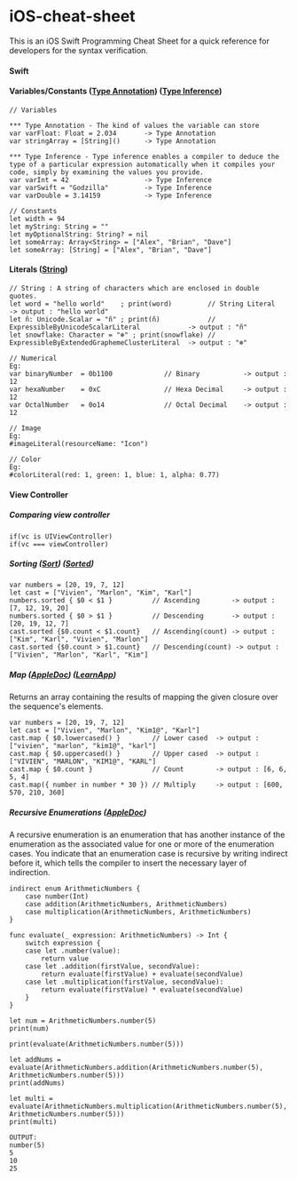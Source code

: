 # iOS-cheat-sheet
This is an iOS Swift Programming Cheat Sheet for a quick reference for developers for the syntax verification.

#### Swift

#### Variables/Constants ([Type Annotation](https://developer.apple.com/library/content/documentation/Swift/Conceptual/Swift_Programming_Language/Types.html)) ([Type Inference](https://developer.apple.com/library/content/documentation/Swift/Conceptual/Swift_Programming_Language/Types.html#//apple_ref/swift/grammar/type-inheritance-list))

```
// Variables

*** Type Annotation - The kind of values the variable can store  
var varFloat: Float = 2.034       -> Type Annotation 
var stringArray = [String]()      -> Type Annotation

*** Type Inference - Type inference enables a compiler to deduce the type of a particular expression automatically when it compiles your code, simply by examining the values you provide. 
var varInt = 42                   -> Type Inference 
var varSwift = "Godzilla"         -> Type Inference
var varDouble = 3.14159           -> Type Inference

// Constants
let width = 94
let myString: String = ""
let myOptionalString: String? = nil
let someArray: Array<String> = ["Alex", "Brian", "Dave"]
let someArray: [String] = ["Alex", "Brian", "Dave"]
```

#### Literals ([String](https://developer.apple.com/documentation/swift/expressiblebystringliteral))
```
// String : A string of characters which are enclosed in double quotes.
let word = "hello world"    ; print(word)         // String Literal                               -> output : "hello world" 
let ñ: Unicode.Scalar = "ñ" ; print(ñ)            // ExpressibleByUnicodeScalarLiteral            -> output : "ñ"
let snowflake: Character = "❄︎" ; print(snowflake) // ExpressibleByExtendedGraphemeClusterLiteral  -> output : "❄︎"

// Numerical 
Eg: 
var binaryNumber  = 0b1100             // Binary           -> output : 12  
var hexaNumber    = 0xC                // Hexa Decimal     -> output : 12 
var OctalNumber   = 0o14               // Octal Decimal    -> output : 12 

// Image
Eg:
#imageLiteral(resourceName: "Icon")

// Color
Eg:
#colorLiteral(red: 1, green: 1, blue: 1, alpha: 0.77)

```

#### View Controller

##### Comparing view controller
```
if(vc is UIViewController)
if(vc === viewController)
```

##### Sorting ([Sort](https://developer.apple.com/documentation/foundation/data/2292856-sort)) ([Sorted](https://developer.apple.com/documentation/foundation/data/2293440-sorted))
```
var numbers = [20, 19, 7, 12]
let cast = ["Vivien", "Marlon", "Kim", "Karl"]
numbers.sorted { $0 < $1 }          // Ascending        -> output : [7, 12, 19, 20] 
numbers.sorted { $0 > $1 }          // Descending       -> output : [20, 19, 12, 7]
cast.sorted {$0.count < $1.count}   // Ascending(count) -> output : ["Kim", "Karl", "Vivien", "Marlon"]
cast.sorted {$0.count > $1.count}   // Descending(count) -> output : ["Vivien", "Marlon", "Karl", "Kim"]
```
##### Map ([AppleDoc](https://developer.apple.com/documentation/swift/array/2908681-map)) ([LearnApp](https://learnappmaking.com/map-reduce-filter-swift-programming/))
Returns an array containing the results of mapping the given closure over the sequence's elements.
```
var numbers = [20, 19, 7, 12]
let cast = ["Vivien", "Marlon", "Kim1@", "Karl"]
cast.map { $0.lowercased() }        // Lower cased  -> output : ["vivien", "marlon", "kim1@", "karl"]
cast.map { $0.uppercased() }        // Upper cased  -> output : ["VIVIEN", "MARLON", "KIM1@", "KARL"]
cast.map { $0.count }               // Count        -> output : [6, 6, 5, 4]
cast.map({ number in number * 30 }) // Multiply     -> output : [600, 570, 210, 360]
```

##### Recursive Enumerations ([AppleDoc](https://docs.swift.org/swift-book/LanguageGuide/Enumerations.html))
A recursive enumeration is an enumeration that has another instance of the enumeration as the associated value for one or more of the enumeration cases. You indicate that an enumeration case is recursive by writing indirect before it, which tells the compiler to insert the necessary layer of indirection.
```
indirect enum ArithmeticNumbers {
    case number(Int)
    case addition(ArithmeticNumbers, ArithmeticNumbers)
    case multiplication(ArithmeticNumbers, ArithmeticNumbers)
}

func evaluate(_ expression: ArithmeticNumbers) -> Int {
    switch expression {
    case let .number(value):
        return value
    case let .addition(firstValue, secondValue):
        return evaluate(firstValue) + evaluate(secondValue)
    case let .multiplication(firstValue, secondValue):
        return evaluate(firstValue) * evaluate(secondValue)
    }
}

let num = ArithmeticNumbers.number(5)
print(num)

print(evaluate(ArithmeticNumbers.number(5)))

let addNums = evaluate(ArithmeticNumbers.addition(ArithmeticNumbers.number(5), ArithmeticNumbers.number(5)))
print(addNums)

let multi = evaluate(ArithmeticNumbers.multiplication(ArithmeticNumbers.number(5), ArithmeticNumbers.number(5)))
print(multi)

OUTPUT:
number(5)
5
10
25

```

